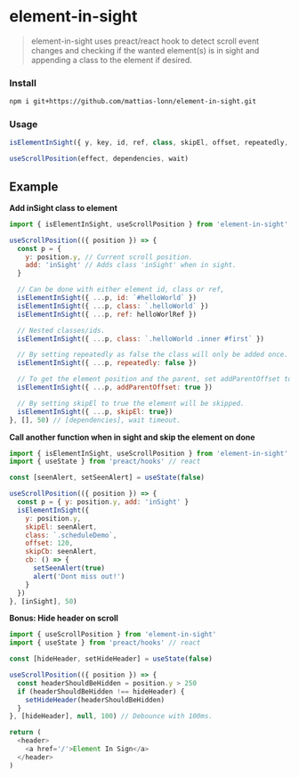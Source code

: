 # element-in-sight

> element-in-sight uses preact/react hook to detect scroll event changes and checking if the wanted element(s) is in sight and appending a class to the element if desired.

### Install
```sh
npm i git+https://github.com/mattias-lonn/element-in-sight.git
```

### Usage
```js
isElementInSight({ y, key, id, ref, class, skipEl, offset, repeatedly, addParentOffset, add, skipCb, cb })
```
```js
useScrollPosition(effect, dependencies, wait)
```

## Example

**Add inSight class to element**

```js
import { isElementInSight, useScrollPosition } from 'element-in-sight'

useScrollPosition(({ position }) => {
  const p = {
    y: position.y, // Current scroll position.
    add: 'inSight' // Adds class 'inSight' when in sight.
  }

  // Can be done with either element id, class or ref,
  isElementInSight({ ...p, id: `#helloWorld` })
  isElementInSight({ ...p, class: `.helloWorld` })
  isElementInSight({ ...p, ref: helloWorlRef })

  // Nested classes/ids.
  isElementInSight({ ...p, class: `.helloWorld .inner #first` })

  // By setting repeatedly as false the class will only be added once.
  isElementInSight({ ...p, repeatedly: false })

  // To get the element position and the parent, set addParentOffset to true.
  isElementInSight({ ...p, addParentOffset: true })

  // By setting skipEl to true the element will be skipped.
  isElementInSight({ ...p, skipEl: true})
}, [], 50) // [dependencies], wait timeout.
```

**Call another function when in sight and skip the element on done**

```js
import { isElementInSight, useScrollPosition } from 'element-in-sight'
import { useState } from 'preact/hooks' // react

const [seenAlert, setSeenAlert] = useState(false)

useScrollPosition(({ position }) => {
  const p = { y: position.y, add: 'inSight' }
  isElementInSight({
    y: position.y,
    skipEl: seenAlert,
    class: `.scheduleDemo`,
    offset: 120,
    skipCb: seenAlert,
    cb: () => {
      setSeenAlert(true)
      alert('Dont miss out!')
    }
  })
}, [inSight], 50)
```

**Bonus: Hide header on scroll**
```js
import { useScrollPosition } from 'element-in-sight'
import { useState } from 'preact/hooks' // react

const [hideHeader, setHideHeader] = useState(false)

useScrollPosition(({ position }) => {
  const headerShouldBeHidden = position.y > 250
  if (headerShouldBeHidden !== hideHeader) {
    setHideHeader(headerShouldBeHidden)
  }
}, [hideHeader], null, 100) // Debounce with 100ms.

return (
  <header>
    <a href='/'>Element In Sign</a>
  </header>
)
```
